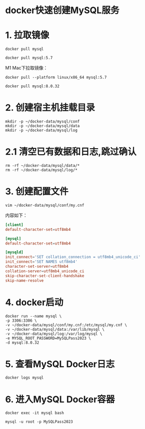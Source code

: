 # docker快速创建MySQL服务

# 1. 拉取镜像

```shell
docker pull mysql
```

```shell
docker pull mysql:5.7
```

M1 Mac下拉取镜像：

```shell
docker pull --platform linux/x86_64 mysql:5.7
```

```shell
docker pull mysql:8.0.32
```

# 2. 创建宿主机挂载目录

```shell
mkdir -p ~/docker-data/mysql/conf 
mkdir -p ~/docker-data/mysql/data
mkdir -p ~/docker-data/mysql/log
```

# 2.1 清空已有数据和日志,跳过确认

```shell
rm -rf ~/docker-data/mysql/data/*
rm -rf ~/docker-data/mysql/log/*
```


# 3. 创建配置文件

```shell
vim ~/docker-data/mysql/conf/my.cnf
```

内容如下：

```conf
[client]
default-character-set=utf8mb4

[mysql]
default-character-set=utf8mb4

[mysqld]
init_connect='SET collation_connection = utf8mb4_unicode_ci'
init_connect='SET NAMES utf8mb4'
character-set-server=utf8mb4
collation-server=utf8mb4_unicode_ci
skip-character-set-client-handshake
skip-name-resolve
```

# 4. docker启动

```shell
docker run --name mysql \
-p 3306:3306 \
-v ~/docker-data/mysql/conf/my.cnf:/etc/mysql/my.cnf \
-v ~/docker-data/mysql/data:/var/lib/mysql \
-v ~/docker-data/mysql/log:/var/log/mysql \
-e MYSQL_ROOT_PASSWORD=MySQLPass2023 \
-d mysql:8.0.32
```

# 5. 查看MySQL Docker日志

```shell
docker logs mysql
```


# 6. 进入MySQL Docker容器

```shell
docker exec -it mysql bash

mysql -u root -p MySQLPass2023
```
